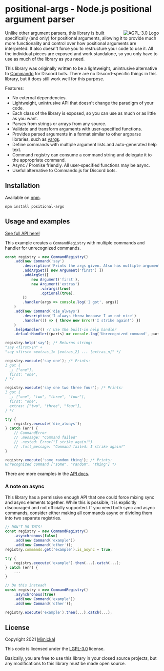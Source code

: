 # positional-args - Node.js positional argument parser

<a href="LICENSE.md"><img align="right" alt="AGPL-3.0 Logo"
src="https://www.gnu.org/graphics/lgplv3-with-text-154x68.png">
</a>

Unlike other argument parsers, this library is built specifically (and only) for
positional arguments, allowing it to provide much more functionality and control
over how positional arguments are interpreted. It also doesn't force you to
restructure your code to use it. All the individual pieces are exposed and work
standalone, so you only have to use as much of the library as you need.

This library was originally written to be a lightweight, unintrusive alternative
to [Commando](https://www.npmjs.com/package/discord.js-commando) for Discord
bots. There are no Discord-specific things in this library, but it does still
work well for this purpose.

Features:
- No external dependencies.
- Lightweight, unintrusive API that doesn't change the paradigm of your code.
- Each class of the library is exposed, so you can use as much or as little as
  you want.
- Parses from strings or arrays from any source.
- Validate and transform arguments with user-specified functions.
- Provides parsed arguments in a format similar to other argparse libraries,
  such as [yargs](https://www.npmjs.com/package/yargs).
- Define commands with multiple argument lists and auto-generated help text.
- Command registry can consume a command string and delegate it to the
  appropriate command.
- Async / Promise friendly. All user-specified functions may be async.
- Useful alternative to Commando.js for Discord bots.

## Installation

Available on [npm](https://www.npmjs.com/package/positional-args).

```
npm install positional-args
```

## Usage and examples
[See full API here!](API.md)

This example creates a `CommandRegistry` with multiple commands and handler for
unrecognized commands.
```js
const registry = new CommandRegistry()
    .add(new Command('say')
        .description('Prints the args given. Also has multiple argument sets, for fun')
        .addArgSet([ new Argument('first') ])
        .addArgSet([
            new Argument('first'),
            new Argument('extras')
                .varargs(true)
                .optional(true),
        ])
        .handler(args => console.log('I got', args))
    )
    .add(new Command('die_always')
        .description('I always throw because I am not nice')
        .handler(() => { throw new Error('I strike again!') })
    )
    .helpHandler() // Use the built-in help handler
    .defaultHandler((parts) => console.log('Unrecognized command', parts));

registry.help('say'); /* Returns string:
"say <first>\n" +
"say <first> <extras_1> [extras_2] ... [extras_n]" */

registry.execute('say one'); /* Prints:
I got {
  _: ["one"],
  first: "one",
} */

registry.execute('say one two three four'); /* Prints:
I got {
  _: ["one", "two", "three", "four"],
  first: "one",
  extras: ["two", "three", "four"],
} */

try {
    registry.execute('die_always');
} catch (err) {
    // CommandError
    // .message: "Command failed"
    // .nested: Error("I strike again!")
    // .full_message: "Command failed: I strike again!"
}

registry.execute('some random thing'); /* Prints:
Unrecognized command ["some", "random", "thing"] */
```

There are more examples in the [API docs](API.md).

### A note on async
This library has a permissive enough API that one could force mixing sync and
async elements together. While this is possible, it is explicitly discouraged
and not officially supported. If you need both sync and async commands, consider
either making all commands async or dividing them into two separate registries.

```js
// DON'T DO THIS!
const registry = new CommandRegistry()
    .asynchronous(false)
    .add(new Command('example'))
    .add(new Command('other'));
registry.commands.get('example').is_async = true;

try {
    registry.execute('example').then(...).catch(...);
} catch (err) {
    ...
}

// Do this instead!
const registry = new CommandRegistry()
    .asynchronous(true)
    .add(new Command('example'))
    .add(new Command('other'));

registry.execute('example').then(...).catch(...);
```

## License

Copyright 2021 [Mimickal](https://github.com/Mimickal)

This code is licensed under the
[LGPL-3.0](https://www.gnu.org/licenses/lgpl-3.0-standalone.html) license.

Basically, you are free to use this library in your closed source projects, but
any modifications to this library must be made open source.
